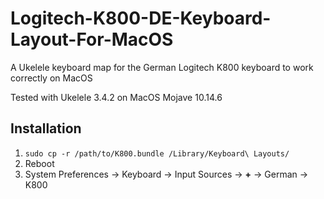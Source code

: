 # Logitech-K800-DE-Keyboard-Layout-For-MacOS
A Ukelele keyboard map for the German Logitech K800 keyboard to work correctly on MacOS

Tested with Ukelele 3.4.2 on MacOS Mojave 10.14.6

## Installation

1. ```sudo cp -r /path/to/K800.bundle /Library/Keyboard\ Layouts/```
2. Reboot
3. System Preferences &rarr; Keyboard &rarr; Input Sources &rarr; **+** &rarr; German &rarr; K800

